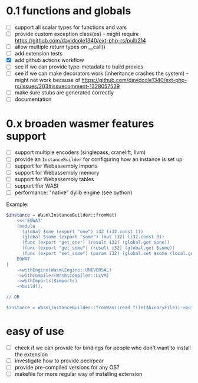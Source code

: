 # 0.1 functions and globals

- [ ] support all scalar types for functions and vars
- [ ] provide custom exception class(es) - might require https://github.com/davidcole1340/ext-php-rs/pull/214
- [ ] allow multiple return types on __call()
- [ ] add extension tests
- [x] add github actions workflow
- [ ] see if we can provide type-metadata to build proxies
- [ ] see if we can make decorators work (inheritance crashes the system) - might not work because of https://github.com/davidcole1340/ext-php-rs/issues/203#issuecomment-1328057539
- [ ] make sure stubs are generated correctly 
- [ ] documentation 

# 0.x broaden wasmer features support

- [ ] support multiple encoders (singlepass, cranelift, llvm)
- [ ] provide an `InstanceBuilder` for configuring how an instance is set up
- [ ] support for Webassembly imports
- [ ] support for Webassembly memory
- [ ] support for Webassembly tables
- [ ] support ffor WASI
- [ ] performance: "native" dylib engine (see python)

Example:

```php
$instance = Wasm\InstanceBuilder::fromWat(
    <<<'EOWAT'
    (module
      (global $one (export "one") i32 (i32.const 1))
      (global $some (export "some") (mut i32) (i32.const 0))
      (func (export "get_one") (result i32) (global.get $one))
      (func (export "get_some") (result i32) (global.get $some))
      (func (export "set_some") (param i32) (global.set $some (local.get 0))))
    EOWAT
)
    ->withEngine(Wasm\Engine::UNIVERSAL)
    ->withCompiler(Wasm\Compiler::LLVM)
    ->withImports($imports)
    ->build();

// OR

$instance = Wasm\InstanceBuilder::fromWasi(read_file($binaryFile))->build();

```

# easy of use

- [ ] check if we can provide for bindings for people who don't want to install the extension
- [ ] investigate how to provide pecl/pear
- [ ] provide pre-compiled versions for any OS?
- [ ] makefile for more regular way of installing extension
